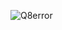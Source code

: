 ![Q8error](https://user-images.githubusercontent.com/54079190/96492064-b05d5880-1260-11eb-8680-72e8fce2fc65.PNG)
